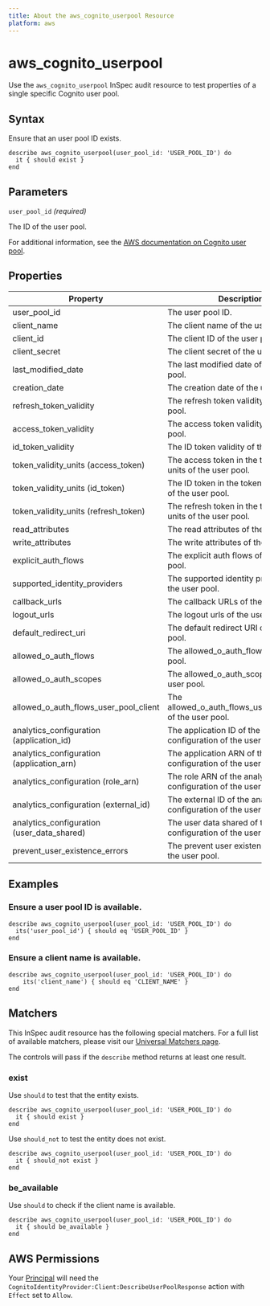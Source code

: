 ```yaml
---
title: About the aws_cognito_userpool Resource
platform: aws
---
```


# aws\_cognito\_userpool

Use the `aws_cognito_userpool` InSpec audit resource to test properties of a single specific Cognito user pool.

## Syntax

Ensure that an user pool ID exists.

    describe aws_cognito_userpool(user_pool_id: 'USER_POOL_ID') do
      it { should exist }
    end

## Parameters

`user_pool_id` _(required)_

The ID of the user pool.

For additional information, see the [AWS documentation on Cognito user pool](https://docs.aws.amazon.com/AWSCloudFormation/latest/UserGuide/aws-resource-cognito-userpool.html).

## Properties

| Property | Description|
| --- | --- |
| user_pool_id | The user pool ID. |
| client_name | The client name of the user pool. |
| client_id | The client ID of the user pool. |
| client_secret | The client secret of the user pool. |
| last_modified_date | The last modified date of the user pool. |
| creation_date | The creation date of the user pool. |
| refresh_token_validity | The refresh token validity of the user pool. |
| access_token_validity | The access token validity of the user pool. |
| id_token_validity | The ID token validity of the user pool. |
| token_validity_units (access_token) | The access token in the token validity units of the user pool. |
| token_validity_units (id_token) | The ID token in the token validity units of the user pool. |
| token_validity_units (refresh_token) | The refresh token in the token validity units of the user pool. |
| read_attributes | The read attributes of the user pool. |
| write_attributes | The write attributes of the user pool. |
| explicit_auth_flows | The explicit auth flows of the user pool. |
| supported_identity_providers | The supported identity providers of the user pool. |
| callback_urls | The callback URLs of the user pool. |
| logout_urls | The logout urls of the user pool. |
| default_redirect_uri | The default redirect URI of the user pool. |
| allowed_o_auth_flows | The allowed_o_auth_flows of the user pool. |
| allowed_o_auth_scopes | The allowed_o_auth_scopes of the user pool. |
| allowed_o_auth_flows_user_pool_client | The allowed_o_auth_flows_user_pool_client of the user pool. |
| analytics_configuration (application_id) | The application ID of the analytics configuration of the user pool. |
| analytics_configuration (application_arn) | The application ARN of the analytics configuration of the user pool. |
| analytics_configuration (role_arn) | The role ARN of the analytics configuration of the user pool. |
| analytics_configuration (external_id) | The external ID of the analytics configuration of the user pool. |
| analytics_configuration (user_data_shared) | The user data shared of the analytics configuration of the user pool. |
| prevent_user_existence_errors | The prevent user existence errors of the user pool. |


## Examples

### Ensure a user pool ID is available.

    describe aws_cognito_userpool(user_pool_id: 'USER_POOL_ID') do
      its('user_pool_id') { should eq 'USER_POOL_ID' }
    end

### Ensure a client name is available.

    describe aws_cognito_userpool(user_pool_id: 'USER_POOL_ID') do
        its('client_name') { should eq 'CLIENT_NAME' }
    end

## Matchers

This InSpec audit resource has the following special matchers. For a full list of available matchers, please visit our [Universal Matchers page](https://www.inspec.io/docs/reference/matchers/).

The controls will pass if the `describe` method returns at least one result.

### exist

Use `should` to test that the entity exists.

    describe aws_cognito_userpool(user_pool_id: 'USER_POOL_ID') do
      it { should exist }
    end

Use `should_not` to test the entity does not exist.

    describe aws_cognito_userpool(user_pool_id: 'USER_POOL_ID') do
      it { should_not exist }
    end

### be_available

Use `should` to check if the client name is available.

    describe aws_cognito_userpool(user_pool_id: 'USER_POOL_ID') do
      it { should be_available }
    end

## AWS Permissions

Your [Principal](https://docs.aws.amazon.com/IAM/latest/UserGuide/intro-structure.html#intro-structure-principal) will need the `CognitoIdentityProvider:Client:DescribeUserPoolResponse` action with `Effect` set to `Allow`.
